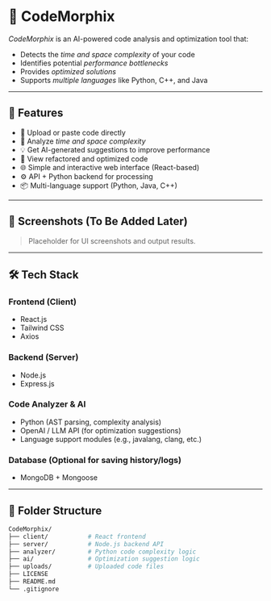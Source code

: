 # 🚀 CodeMorphix

*CodeMorphix* is an AI-powered code analysis and optimization tool that:
- Detects the *time and space complexity* of your code
- Identifies potential *performance bottlenecks*
- Provides *optimized solutions*
- Supports *multiple languages* like Python, C++, and Java

---

## 🧠 Features

- 🧾 Upload or paste code directly
- 🧠 Analyze *time and space complexity*
- 💡 Get AI-generated suggestions to improve performance
- 🔁 View refactored and optimized code
- 🌐 Simple and interactive web interface (React-based)
- ⚙ API + Python backend for processing
- 📦 Multi-language support (Python, Java, C++)

---

## 📸 Screenshots (To Be Added Later)

> Placeholder for UI screenshots and output results.

---

## 🛠 Tech Stack

### Frontend (Client)
- React.js
- Tailwind CSS
- Axios

### Backend (Server)
- Node.js
- Express.js

### Code Analyzer & AI
- Python (AST parsing, complexity analysis)
- OpenAI / LLM API (for optimization suggestions)
- Language support modules (e.g., javalang, clang, etc.)

### Database (Optional for saving history/logs)
- MongoDB + Mongoose

---

## 📂 Folder Structure

```bash
CodeMorphix/
├── client/           # React frontend
├── server/           # Node.js backend API
├── analyzer/         # Python code complexity logic
├── ai/               # Optimization suggestion logic
├── uploads/          # Uploaded code files
├── LICENSE
├── README.md
└── .gitignore
